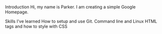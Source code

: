 Introduction
Hi, my name is Parker.  I am creating a simple Google Homepage.

Skills I've learned
How to setup and use Git.
Command line and Linux
HTML tags and how to style with CSS